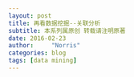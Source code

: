 ```yaml
---
layout: post
title: 再看数据挖掘--关联分析
subtitle: 本系列属原创 转载请注明原著
date: 2016-02-23
author:     "Norris"
categories: blog
tags: [data mining]
---
```

